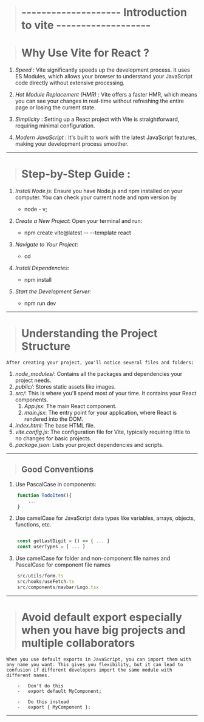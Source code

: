 ># -------------------- Introduction to vite  -------------------

># Why Use Vite for React ?

1. *Speed* : Vite significantly speeds up the development process. It uses ES Modules, which allows your browser to understand your JavaScript code directly without extensive processing.

2. *Hot Module Replacement (HMR)* : Vite offers a faster HMR, which means you can see your changes in real-time without refreshing the entire page or losing the current state.

3. *Simplicity* : Setting up a React project with Vite is straightforward, requiring minimal configuration.

4. *Modern JavaScript* : It's built to work with the latest JavaScript features, making your development process smoother.

-------------------------------------------------------------------------------
># Step-by-Step Guide :

1. *Install Node.js*: Ensure you have Node.js and npm installed on your computer. You can check your current node and npm version by
    -   node - v;

2. *Create a New Project*: Open your terminal and run:
    -   npm create vite@latest <name-of-project> -- --template react

3. *Navigate to Your Project*:
    -   cd <name-of-project>

4. *Install Dependencies*:
    -   npm install

5. *Start the Development Server*:
    -   npm run dev

------------------------------------------------------------------------------

>#   Understanding the Project Structure

    After creating your project, you'll notice several files and folders:

1.  *node_modules/*: Contains all the packages and dependencies your project needs.
2.  *public/*: Stores static assets like images.
3.  *src/*: This is where you'll spend most of your time. It contains your React components.
    1. *App.jsx*: The main React component.
    2. *main.jsx*: The entry point for your application, where React is rendered into the DOM.
4.  *index.html*: The base HTML file.
5.  *vite.config.js*: The configuration file for Vite, typically requiring little to no changes for basic projects.
6.  *package.json*: Lists your project dependencies and scripts.

-------------------------------------------------------------------------------

>##  Good Conventions

1.  Use PascalCase in components:

```javascript
    function TodoItem(){
        ...
    }
```

2.  Use camelCase for JavaScript data types like variables, arrays, objects, functions, etc.

```javascript

    const getLastDigit = () => { ... }
    const userTypes = [ ... ]

```

3.  Use camelCase for folder and non-component file names and PascalCase for component file names

```javascript
    src/utils/form.ts
    src/hooks/useFetch.ts
    src/components/navbar/Logo.tsx
```

-------------------------------------------------------------------------------


># Avoid default export especially when you have big projects and multiple collaborators

    When you use default exports in JavaScript, you can import them with any name you want. This gives you flexibility, but it can lead to confusion if different developers import the same module with different names.

        -   Don't do this
        -   export default MyComponent;

        -   Do this instead
        -   export { MyComponent };

-------------------------------------------------------------------------------
